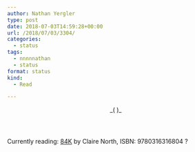 ```yaml
---
author: Nathan Yergler
type: post
date: 2018-07-03T14:59:28+00:00
url: /2018/07/03/3304/
categories:
  - status
tags:
  - nnnnnathan
  - status
format: status
kind:
  - Read

---
```

<section class="response p-read-of h-cite"> <header>  <span class="p-name"></span> _( <span class="p-publication"></span>)_</header>

<blockquote class="e-summary">
</blockquote></section>

Currently reading: [84K][1] by Claire North, ISBN: 9780316316804 ?

 [1]: https://micro.blog/books/9780316316804